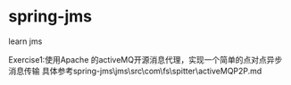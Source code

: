 # spring-jms
learn jms

Exercise1:使用Apache 的activeMQ开源消息代理，实现一个简单的点对点异步消息传输
具体参考spring-jms\jms\src\com\fs\spitter\activeMQP2P.md
